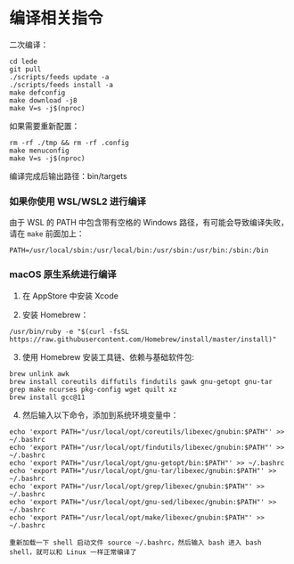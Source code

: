 # 编译相关指令

二次编译：

```Plain Text
cd lede
git pull
./scripts/feeds update -a
./scripts/feeds install -a
make defconfig
make download -j8
make V=s -j$(nproc)
```

如果需要重新配置：

```Plain Text
rm -rf ./tmp && rm -rf .config
make menuconfig
make V=s -j$(nproc)
```

编译完成后输出路径：bin/targets

### 如果你使用 WSL/WSL2 进行编译

由于 WSL 的 PATH 中包含带有空格的 Windows 路径，有可能会导致编译失败，请在 `make` 前面加上：

```Plain Text
PATH=/usr/local/sbin:/usr/local/bin:/usr/sbin:/usr/bin:/sbin:/bin
```

### macOS 原生系统进行编译

1. 在 AppStore 中安装 Xcode

2. 安装 Homebrew：

  ```Plain Text
/usr/bin/ruby -e "$(curl -fsSL https://raw.githubusercontent.com/Homebrew/install/master/install)"
```

3. 使用 Homebrew 安装工具链、依赖与基础软件包:

  ```Plain Text
brew unlink awk
brew install coreutils diffutils findutils gawk gnu-getopt gnu-tar grep make ncurses pkg-config wget quilt xz
brew install gcc@11
```

4. 然后输入以下命令，添加到系统环境变量中：

  ```Plain Text
echo 'export PATH="/usr/local/opt/coreutils/libexec/gnubin:$PATH"' >> ~/.bashrc
echo 'export PATH="/usr/local/opt/findutils/libexec/gnubin:$PATH"' >> ~/.bashrc
echo 'export PATH="/usr/local/opt/gnu-getopt/bin:$PATH"' >> ~/.bashrc
echo 'export PATH="/usr/local/opt/gnu-tar/libexec/gnubin:$PATH"' >> ~/.bashrc
echo 'export PATH="/usr/local/opt/grep/libexec/gnubin:$PATH"' >> ~/.bashrc
echo 'export PATH="/usr/local/opt/gnu-sed/libexec/gnubin:$PATH"' >> ~/.bashrc
echo 'export PATH="/usr/local/opt/make/libexec/gnubin:$PATH"' >> ~/.bashrc
```

```Plain Text
重新加载一下 shell 启动文件 source ~/.bashrc，然后输入 bash 进入 bash shell，就可以和 Linux 一样正常编译了
```

